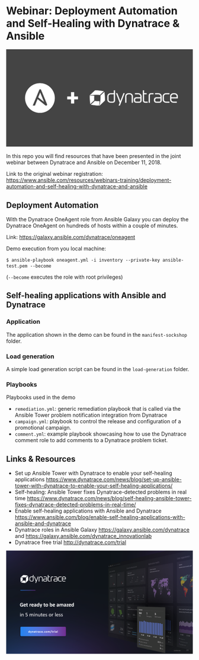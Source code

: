 # Webinar: Deployment Automation and Self-Healing with Dynatrace & Ansible

![ansible + dynatrace](./assets/ansible+dynatrace.jpg)

In this repo you will find resources that have been presented in the joint webinar between Dynatrace and Ansible on December 11, 2018.

Link to the original webinar registration:
https://www.ansible.com/resources/webinars-training/deployment-automation-and-self-healing-with-dynatrace-and-ansible


## Deployment Automation

With the Dynatrace OneAgent role from Ansible Galaxy you can deploy the Dynatrace OneAgent on hundreds of hosts within a couple of minutes.

Link: https://galaxy.ansible.com/dynatrace/oneagent 

Demo execution from you local machine:
```
$ ansible-playbook oneagent.yml -i inventory --private-key ansible-test.pem --become
```
(`--become` executes the role with root privileges)

## Self-healing applications with Ansible and Dynatrace

### Application

The application shown in the demo can be found in the `manifest-sockshop` folder.

### Load generation

A simple load generation script can be found in the `load-generation` folder.

### Playbooks

Playbooks used in the demo
- `remediation.yml`: generic remediation playbook that is called via the Ansible Tower problem notification integration from Dynatrace
- `campaign.yml`: playbook to control the release and configuration of a promotional campaign. 
- `comment.yml`: example playbook showcasing how to use the Dynatrace comment role to add comments to a Dynatrace problem ticket.

## Links & Resources

- Set up Ansible Tower with Dynatrace to enable your self-healing applications
https://www.dynatrace.com/news/blog/set-up-ansible-tower-with-dynatrace-to-enable-your-self-healing-applications/ 
- Self-healing: Ansible Tower fixes Dynatrace-detected problems in real time https://www.dynatrace.com/news/blog/self-healing-ansible-tower-fixes-dynatrace-detected-problems-in-real-time/ 
- Enable self-healing applications with Ansible and Dynatrace https://www.ansible.com/blog/enable-self-healing-applications-with-ansible-and-dynatrace 
- Dynatrace roles in Ansible Galaxy
https://galaxy.ansible.com/dynatrace and 
https://galaxy.ansible.com/dynatrace_innovationlab 
- Dynatrace free trial 
http://dynatrace.com/trial 

![dynatrace trial](./assets/dynatrace-trial.png)